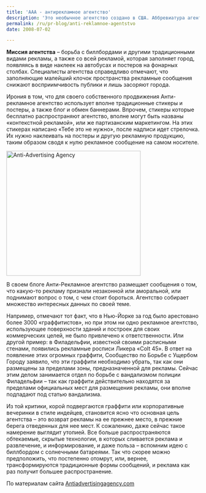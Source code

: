 ```yaml
---
title: 'ААА - антирекламное агентство'
description: 'Это необычное агентство создано в США. Аббревиатура агентства совпадает с аббревиатурой Американского Рекламного Агентства – AAA. На логотипе Анти-рекламщиков три буквы А, построенные в пирамидку, и соединенные стрелкой указывающей вниз.'
permalink: /ru/pr-blog/anti-reklamnoe-agentstvo
date: 2008-07-02

---
```


<strong>Миссия агентства</strong> – борьба с биллбордами и другими традиционными видами рекламы, а также со всей рекламой, которая заполняет город, появляясь в виде наклеек на автобусах и постеров на фонарных столбах.  Специалисты агентства справедливо отмечают, что заполняющие малейший клочок пространства рекламные сообщения снижают восприимчивость публики и лишь засоряют города.

Ирония в том, что для своего собственного продвижения Анти-рекламное агентство использует вполне традиционные стикеры и постеры, а также блог и обмен баннерами. Впрочем, стикеры которые бесплатно распространяют агентство, вполне могут быть названы «контекстной рекламой», или же партизанским маркетингом. На этих стикерах написано «Тебе это не нужно», после надписи идет стрелочка. Их нужно наклеивать на постеры и другую рекламную продукцию, таким образом сводя к нулю рекламное сообщение на самом носителе.

<img src="{{ site.assets }}/upload/AAA-thumb.jpeg" alt="Anti-Advertising Agency" title="Анти-рекламное агентство"  class="post__img" width="350" height="325">

В своем блоге Анти-Рекламное агентство размещает сообщения о том, что какую-то рекламу признали незаконной или аморальной, или поднимают вопрос о том, с чем стоит бороться. Агентство собирает множество интересных данных по своей теме.

Например, отмечают тот факт, что в Нью-Йорке за год было арестовано более 3000 «граффитистов», но при этом ни одно рекламное агентство, использующее поверхности зданий и построек для своих коммерческих целей, не было привлечено к ответственности. Или другой пример: в Филадельфии, известной своими расписными стенами, появились рекламные росписи Ликера «Colt 45». В ответ на появление этих огромных граффити, Сообщество по Борьбе с Ущербом Городу заявило, что эти граффити необходимо убрать, так как они размещены за пределами зоны, предназначенной для рекламы. Сейчас этим делом занимается отдел по борьбе с вандализмом полиции Филадельфии – так как граффити действительно находятся за пределами официальных мест для размещения рекламы, они вполне подпадают под статью вандализма.

Из той критики, корой подвергаются граффити или корпоративные вечеринки в стиле индейцев, становится ясно что основная цель агентства – это возврат рекламы на ее прежнее место, в прежние берега отведенных для нее мест. К сожалению, даже сейчас такое намерение выглядит утопией. Все больше распространяются обтекаемые, скрытые технологии, в которых сливается реклама и развлечение, и информирование, и даже польза – вспомним идею с биллбордом с солнечными батареями. Так что скорее можно предположить, что постепенно отомрут, или, вернее, трансформируются традиционные формы сообщений, и реклама как раз получит большее распространение.

По материалам сайта <a href="http://antiadvertisingagency.com">Antiadvertisingagency.com </a>

